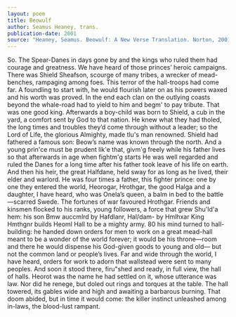 ```yaml
---
layout: poem
title: Beowulf
author: Seamus Heaney, trans.
publication-date: 2001
source: "Heaney, Seamus. Beowulf: A New Verse Translation. Norton, 2001"
---
```

So. The Spear-Danes in days gone by and the kings who ruled them had courage and greatness. 
We have heard of those princes’ heroic campaigns.
There was Shield Sheafson, scourge of many tribes, a wrecker of mead-benches, rampaging among foes. 
This terror of the hall-troops had come far. 
A foundling to start with, he would flourish later on as his powers waxed and his worth was proved. 
In the end each clan on the outlying coasts beyond the whale-road had to yield to him and begm' to pay tribute. 
That was one good king.
Afterwards a boy-child was born to Shield, a cub in the yard, 
a comfort sent by God to that nation.
He knew what they had tholed, the long times and troubles they’d come through without a leader; 
so the Lord of Life, the glorious Almighty, made tlu's man renowned. 
Shield had fathered a famous son: Beow’s name was known through the north. And a young prin'ce must be prudent lik'e that, givm'g freely while his father lives so that afterwards in age when fightm'g starts
He was well regarded and ruled the Danes for a long time after his father took leave of his life on earth. And then his heir, the great Halfdane, held sway for as long as he lived, their elder and warlord. He was four times a father, this fighter prince: one by one they entered the world, Heorogar, Hrothgar, the good Halga and a daughter, I have heard, who was Onela’s queen, a balm in bed to the battle—scarred Swede.
The fortunes of war favoured Hrothgar. Friends and kinsmen flocked to his ranks,
young followers, a force that grew
Shu'ld'a hem: his son Bmw auccmlrd by Hafdlanr, Hal/dam- by Hmlhxar
King Hmthgnr builds Heoml Hall
to be a mighty army. 80 his mind turned
to hall-building: he handed down orders
for men to work on a great mead-hall meant to be a wonder of the world forever;
it would be his throne—room and there he would dispense
his God-given goods to young and old—
but not the common land or people’s lives.
Far and wide through the world, I have heard,
orders for work to adorn that wallstead
were sent to many peoples. And soon it stood there,
firu"shed and ready, in full view,
the hall of halls. Heorot was the name
he had settled on it, whose utterance was law.
Nor did he renege, but doled out rings
and torques at the table. The hall towered,
its gables wide and high and awaiting
a barbarous burning. That doom abided,
but in time it would come: the killer instinct
unleashed among in-laws, the blood-lust rampant.
